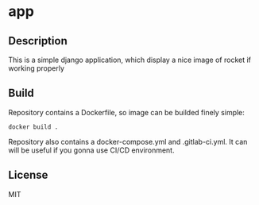 app
===

Description
-----------

This is a simple django application, which display a nice image of rocket if working properly

Build
-----

Repository contains a Dockerfile, so image can be builded finely simple:

    docker build .

Repository also contains a docker-compose.yml and .gitlab-ci.yml. It can will be useful if you gonna use CI/CD environment.

License
-------

MIT

